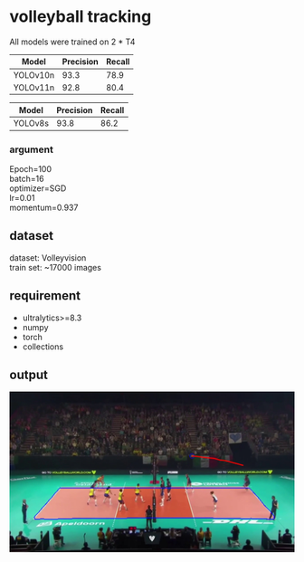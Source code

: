 # volleyball tracking
All models were trained on 2 * T4

| Model | Precision | Recall |
| ----------- | ----------- | -
| YOLOv10n | 93.3 | 78.9
| YOLOv11n | 92.8 | 80.4

| Model | Precision | Recall |
| ----------- | ----------- | -
| YOLOv8s | 93.8 | 86.2

### argument
Epoch=100  
batch=16  
optimizer=SGD  
lr=0.01  
momentum=0.937 

## dataset
dataset: Volleyvision  
train set: ~17000 images

## requirement
- ultralytics>=8.3
- numpy
- torch
- collections

## output
![volleyball tracking](image.jpg)
